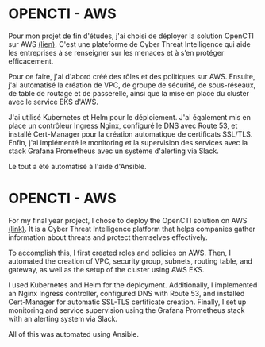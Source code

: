 # OPENCTI - AWS

Pour mon projet de fin d'études, j'ai choisi de déployer la solution OpenCTI sur AWS [(lien)](https://github.com/OpenCTI-Platform/opencti). C'est une plateforme de Cyber Threat Intelligence qui aide les entreprises à se renseigner sur les menaces et à s’en protéger efficacement.

Pour ce faire, j'ai d'abord créé des rôles et des politiques sur AWS. Ensuite, j'ai automatisé la création de VPC, de groupe de sécurité, de sous-réseaux, de table de routage et de passerelle, ainsi que la mise en place du cluster avec le service EKS d'AWS.

J'ai utilisé Kubernetes et Helm pour le déploiement. J'ai également mis en place un contrôleur Ingress Nginx, configuré le DNS avec Route 53, et installé Cert-Manager pour la création automatique de certificats SSL/TLS. Enfin, j'ai implémenté le monitoring et la supervision des services avec la stack Grafana Prometheus avec un système d'alerting via Slack. 

Le tout a été automatisé à l'aide d'Ansible.

# OPENCTI - AWS

For my final year project, I chose to deploy the OpenCTI solution on AWS [(link)](https://github.com/OpenCTI-Platform/opencti). It is a Cyber Threat Intelligence platform that helps companies gather information about threats and protect themselves effectively.

To accomplish this, I first created roles and policies on AWS. Then, I automated the creation of VPC, security group, subnets, routing table, and gateway, as well as the setup of the cluster using AWS EKS.

I used Kubernetes and Helm for the deployment. Additionally, I implemented an Nginx Ingress controller, configured DNS with Route 53, and installed Cert-Manager for automatic SSL-TLS certificate creation. Finally, I set up monitoring and service supervision using the Grafana Prometheus stack with an alerting system via Slack. 

All of this was automated using Ansible.
